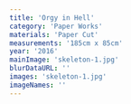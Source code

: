 ```yaml
---
title: 'Orgy in Hell'
category: 'Paper Works'
materials: 'Paper Cut'
measurements: '185cm x 85cm'
year: '2016'
mainImage: 'skeleton-1.jpg'
blurDataURL: ''
images: 'skeleton-1.jpg'
imageNames: ''
---
```


